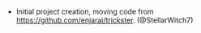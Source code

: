 - Initial project creation, moving code from https://github.com/enjarai/trickster. (@StellarWitch7)
